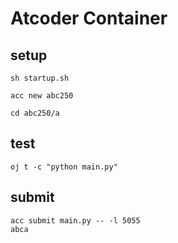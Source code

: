 # Atcoder Container
## setup
```
sh startup.sh
```

```
acc new abc250
```

```
cd abc250/a
```

## test
```
oj t -c "python main.py"
```

## submit
```
acc submit main.py -- -l 5055
abca
```
